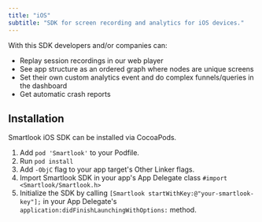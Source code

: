 ```yaml
---
title: "iOS"
subtitle: "SDK for screen recording and analytics for iOS devices."
---
```


With this SDK developers and/or companies can:

* Replay session recordings in our web player
* See app structure as an ordered graph where nodes are unique screens
* Set their own custom analytics event and do complex funnels/queries in the dashboard
* Get automatic crash reports

## Installation

Smartlook iOS SDK can be installed via CocoaPods.

1. Add `pod 'Smartlook'` to your Podfile.
2. Run `pod install`
3. Add `-ObjC` flag to your app target's Other Linker flags.
4. Import Smartlook SDK in your app's App Delegate class `#import <Smartlook/Smartlook.h>`
5. Initialize the SDK by calling `[Smartlook startWithKey:@"your-smartlook-key"];` in your App Delegate's `application:didFinishLaunchingWithOptions:` method.